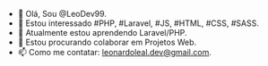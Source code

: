 - 👋 Olá, Sou @LeoDev99.
- 👀 Estou interessado #PHP, #Laravel, #JS, #HTML, #CSS, #SASS.
- 🌱 Atualmente estou aprendendo Laravel/PHP.
- 💞️ Estou procurando colaborar em Projetos Web.
- 📫 Como me contatar: leonardoleal.dev@gmail.com.

<!---
LeoDev99/LeoDev99  é um repositório ✨ especial ✨ porque seu `README.md` (este arquivo) aparece em seu perfil GitHub. 9 Você pode clicar no link Visualizar para ver suas alterações.
--->
